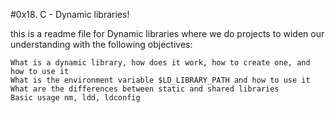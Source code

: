 #0x18. C - Dynamic libraries!

this is a readme file for Dynamic libraries where we do projects to widen 
our understanding with  the following objectives:
	
	What is a dynamic library, how does it work, how to create one, and how to use it
	What is the environment variable $LD_LIBRARY_PATH and how to use it
	What are the differences between static and shared libraries
	Basic usage nm, ldd, ldconfig
